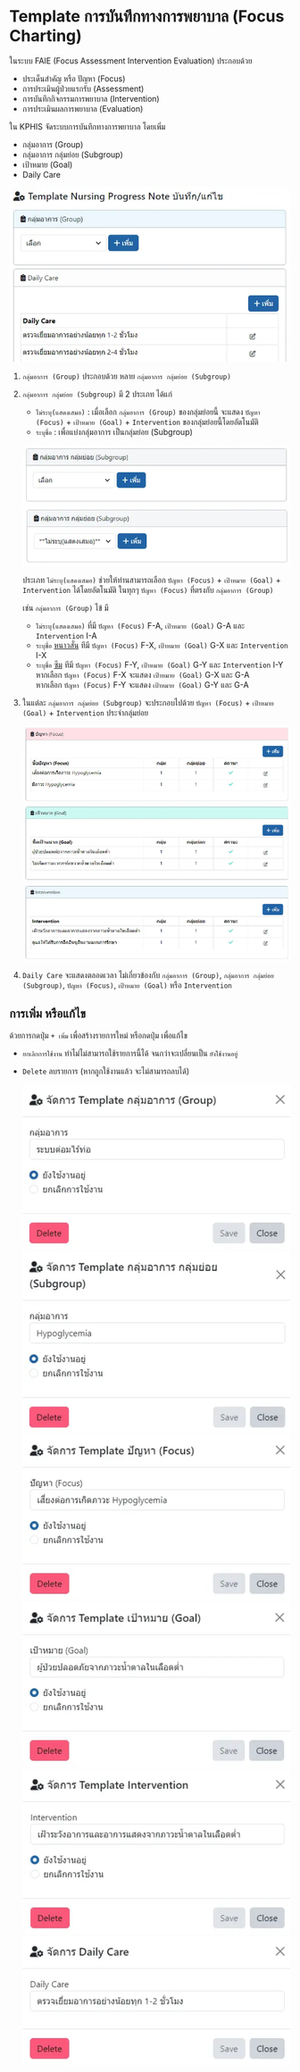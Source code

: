# Template การบันทึกทางการพยาบาล (Focus Charting)
ในระบบ FAIE (Focus Assessment Intervention Evaluation) ประกอบด้วย
* ประเด็นสำคัญ หรือ ปัญหา (Focus)
* การประเมินผู้ป่วยแรกรับ (Assessment)
* การบันทึกกิจกรรมการพยาบาล (Intervention)
* การประเมินผลการพยาบาล (Evaluation)

ใน KPHIS จัดระบบการบันทึกทางการพยาบาล โดยเพิ่ม
* กลุ่มอาการ (Group)
* กลุ่มอาการ กลุ่มย่อย (Subgroup)
* เป้าหมาย (Goal)
* Daily Care 

![Template Nurse Start](images/template-nurse-start.webp)

1. `กลุ่มอาการ (Group)` ประกอบด้วย หลาย `กลุ่มอาการ กลุ่มย่อย (Subgroup)`

1. `กลุ่มอาการ กลุ่มย่อย (Subgroup)` มี 2 ประเภท ได้แก่
    * `ไม่ระบุ(แสดงเสมอ)` : เมื่อเลือก `กลุ่มอาการ (Group)` ของกลุ่มย่อยนี้ จะแสดง `ปัญหา (Focus)` + `เป้าหมาย (Goal)` + `Intervention` ของกลุ่มย่อยนี้โดยอัตโนมัติ
    * `ระบุชื่อ` : เพื่อแบ่งกลุ่มอาการ เป็นกลุ่มย่อย (Subgroup)

    ![Template Nurse Subgroup](images/template-nurse-subgroup-start.webp)
    ![Template Nurse Subgroup Always](images/template-nurse-subgroup-always.webp)
    <div class="warning">

    ประเภท `ไม่ระบุ(แสดงเสมอ)` ช่วยให้ท่านสามารถเลือก `ปัญหา (Focus)` + `เป้าหมาย (Goal)` + `Intervention` ได้โดยอัตโนมัติ ในทุกๆ `ปัญหา (Focus)` ที่ตรงกับ `กลุ่มอาการ (Group)` 

    เช่น  `กลุ่มอาการ (Group)` ไข้ มี
    - `ไม่ระบุ(แสดงเสมอ)` ที่มี `ปัญหา (Focus)` F-A, `เป้าหมาย (Goal)` G-A และ `Intervention` I-A
    - `ระบุชื่อ` <u>หนาวสั่น</u> ทีมี `ปัญหา (Focus)` F-X, `เป้าหมาย (Goal)` G-X และ `Intervention` I-X
    - `ระบุชื่อ` <u>ซึม</u> ทีมี `ปัญหา (Focus)` F-Y, `เป้าหมาย (Goal)` G-Y และ `Intervention` I-Y
    หากเลือก `ปัญหา (Focus)` F-X จะแสดง `เป้าหมาย (Goal)` G-X และ G-A  
    หากเลือก `ปัญหา (Focus)` F-Y จะแสดง `เป้าหมาย (Goal)` G-Y และ G-A 
    </div>

1. ในแต่ละ `กลุ่มอาการ กลุ่มย่อย (Subgroup)` จะประกอบไปด้วย `ปัญหา (Focus)` + `เป้าหมาย (Goal)` + `Intervention` ประจำกลุ่มย่อย

    ![Template Nurse Focus](images/template-nurse-focus.webp)
    ![Template Nurse Goal](images/template-nurse-goal.webp)
    ![Template Nurse Intvt](images/template-nurse-intvt.webp)
1. `Daily Care` จะแสดงตลอดเวลา ไม่เกี่ยวข้องกับ `กลุ่มอาการ (Group)`, `กลุ่มอาการ กลุ่มย่อย (Subgroup)`, `ปัญหา (Focus)`, `เป้าหมาย (Goal)` หรือ `Intervention`

## การเพิ่ม หรือแก้ไข
ด้วยการกดปุ่ม `+ เพิ่ม` เพื่อสร้างรายการใหม่ หรือกดปุ่ม <i class="fa fa-pencil-square-o"></i> เพื่อแก้ไข
* `ยกเลิกการใช้งาน` ทำไม่ไม่สามารถใช้รายการนี้ได้ จนกว่าจะเปลี่ยนเป็น `ยังใช้งานอยู่`
* `Delete` ลบรายการ (หากถูกใช้งานแล้ว จะไม่สามารถลบได้)

    ![Template Nurse Group Edit](images/template-nurse-group-edit.webp)
    ![Template Nurse Subgroup Edit](images/template-nurse-subgroup-edit.webp)
    ![Template Nurse Focus Edit](images/template-nurse-focus-edit.webp)
    ![Template Nurse Goal Edit](images/template-nurse-goal-edit.webp)
    ![Template Nurse Intvt Edit](images/template-nurse-intvt-edit.webp)
    ![Template Nurse Dlc Edit](images/template-nurse-dlc-edit.webp)